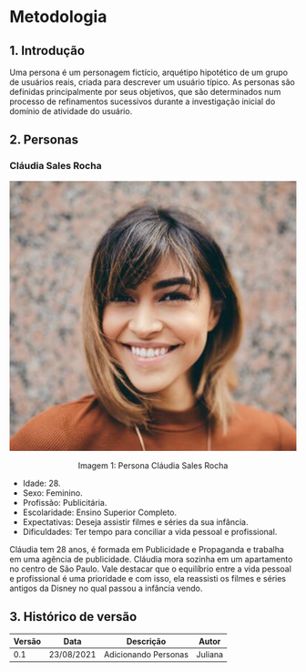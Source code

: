 # Metodologia

## 1. Introdução
Uma persona é um personagem fictício, arquétipo hipotético de um grupo de usuários reais, criada para descrever um usuário típico. As personas são definidas principalmente por seus objetivos, que são determinados num processo de
refinamentos sucessivos durante a investigação inicial do domínio de atividade do usuário. 

## 2. Personas
### Cláudia Sales Rocha
![Cláudia Sales Rocha](../assets/claudia.png)
<center>Imagem 1: Persona Cláudia Sales Rocha</center>

- Idade: 28.
- Sexo: Feminino.
- Profissão: Publicitária.
- Escolaridade: Ensino Superior Completo.
- Expectativas: Deseja assistir filmes e séries da sua infância.
- Dificuldades: Ter tempo para conciliar a vida pessoal e profissional.

Cláudia tem 28 anos, é formada em Publicidade e Propaganda e trabalha em uma agência de publicidade. Cláudia mora sozinha em um apartamento no centro de São Paulo. Vale destacar que o equilíbrio entre a vida pessoal e profissional é uma prioridade e com isso, ela reassisti os filmes e séries antigos da Disney no qual passou a infância vendo. 



## 3. Histórico de versão

|Versão|Data|Descrição|Autor|
| ------ | ---------- | ----------------------------------------- | ------------ |
|0.1|23/08/2021|Adicionando Personas|Juliana|